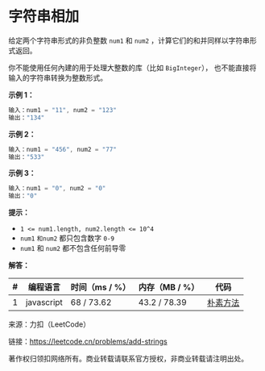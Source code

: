 # 字符串相加

给定两个字符串形式的非负整数 `num1` 和 `num2` ，计算它们的和并同样以字符串形式返回。

你不能使用任何內建的用于处理大整数的库（比如 `BigInteger`）， 也不能直接将输入的字符串转换为整数形式。

**示例 1：**

``` javascript
输入：num1 = "11", num2 = "123"
输出："134"
```

**示例 2：**

``` javascript
输入：num1 = "456", num2 = "77"
输出："533"
```

**示例 3：**

``` javascript
输入：num1 = "0", num2 = "0"
输出："0"
```

**提示：**

- `1 <= num1.length, num2.length <= 10^4`
- `num1` `和num2` 都只包含数字 `0-9`
- `num1` 和 `num2` 都不包含任何前导零

**解答：**

**#**|**编程语言**|**时间（ms / %）**|**内存（MB / %）**|**代码**
--|--|--|--|--
1|javascript|68 / 73.62|43.2 / 78.39|[朴素方法](./javascript/ac_v1.js)

来源：力扣（LeetCode）

链接：https://leetcode.cn/problems/add-strings

著作权归领扣网络所有。商业转载请联系官方授权，非商业转载请注明出处。
